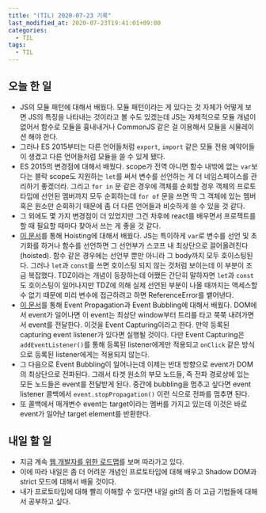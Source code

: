 ```yaml
---
title: "(TIL) 2020-07-23 기록"
last_modified_at: 2020-07-23T19:41:01+09:00
categories:
  - TIL
tags:
  - TIL
---
```


## 오늘 한 일
- JS의 모듈 패턴에 대해서 배웠다. 모듈 패턴이라는 게 있다는 것 자체가 어떻게 보면 JS의 특징을 나타내는 것이라고 볼 수도 있겠는데 JS는 자체적으로 모듈 개념이 없어서 함수로 모듈을 흉내내거나 CommonJS 같은 걸 이용해서 모듈을 시뮬레이션 해야 한다.
- 그러나 ES 2015부터는 다른 언어들처럼 ```export```, ```import``` 같은 모듈 전용 예약어들이 생겼고 다른 언어들처럼 모듈을 쓸 수 있게 됐다.
- ES 2015의 변경점에 대해서 배웠다. scope가 전역 아니면 함수 내밖에 없는 ```var```보다는 블락 scope도 지원하는 ```let```를 써서 변수를 선언하는 게 더 네임스페이스를 관리하기 좋겠더라. 그리고 ```for in``` 문 같은 경우에 객체를 순회할 경우 객체의 프로토타입에 선언된 멤버까지 모두 순회하는데 ```for of``` 문을 쓰면 딱 그 객체에 있는 멤버 혹은 원소만 순회하기 때문에 좀 더 다른 언어들과 비슷하게 쓸 수 있을 것 같다.
- 그 외에도 몇 가지 변경점이 더 있었지만 그건 차후에 react를 배우면서 프로젝트를 할 때 필요할 때마다 찾아서 쓰는 게 좋을 것 같다.
- [이 문서](https://bitsofco.de/variable-and-function-hoisting-in-es2015/)를 통해 Hoisting에 대해서 배웠다. JS는 특이하게 ```var```로 변수를 선언 및 초기화를 하거나 함수를 선언하면 그 선언부가 스코프 내 최상단으로 끌어올려진다(hoisted). 함수 같은 경우에는 선언부 뿐만 아니라 그 body까지 모두 호이스팅된다. 그러나 ```let```과 ```const```를 쓰면 호이스팅 되지 않는 것처럼 보이는데 이 부분이 조금 복잡했다. TDZ이라는 개념이 등장하는데 어쨌든 간단히 말하자면 ```let```과 ```const```도 호이스팅이 일어나지만 TDZ에 의해 실제 선언된 부분이 나올 때까지는 액세스할 수 없기 때문에 미리 변수에 접근하려고 하면 ReferenceError를 뱉어낸다.
- [이 문서](https://www.tutorialrepublic.com/javascript-tutorial/javascript-event-propagation.php)를 통해 Event Propagation과 Event Bubbling에 대해서 배웠다. DOM에서 event가 일어나면 이 event는 최상단 window부터 트리를 타고 쭉쭉 내려가면서 event를 전달한다. 이것을 Event Capturing이라고 한다. 만약 등록된 capturing event listener가 있다면 실행될 것이다. 다만 Event Capturing은 ```addEventListener()```를 통해 등록된 listener에게만 적용되고 ```onClick``` 같은 방식으로 등록된 listener에게는 적용되지 않는다.
- 그 다음으로 Event Bubbling이 일어나는데 이제는 반대 방향으로 event가 DOM의 최상단으로 전파된다. 그래서 타겟 원소의 부모 노드들, 즉 전파 경로상에 있는 모든 노드들은 event를 전달받게 된다. 중간에 bubbling을 멈추고 싶다면 event listener 콜백에서 ```event.stopPropagation()``` 이런 식으로 전파를 멈추면 된다.
- 또 콜백에서 매개변수 event는 target이라는 멤버를 가지고 있는데 이것은 바로 event가 일어난 target element를 반환한다.

## 내일 할 일
- 지금 계속 [웹 개발자를 위한 로드맵](http://roadmap.sh)를 보며 따라가고 있다.
- 이에 따라 내일은 좀 더 어려운 개념인 프로토타입에 대해 배우고 Shadow DOM과 strict 모드에 대해서 배울 것이다.
- 내가 프로토타입에 대해 빨리 이해할 수 있다면 내일 git의 좀 더 고급 기법들에 대해서 공부하고 싶다.